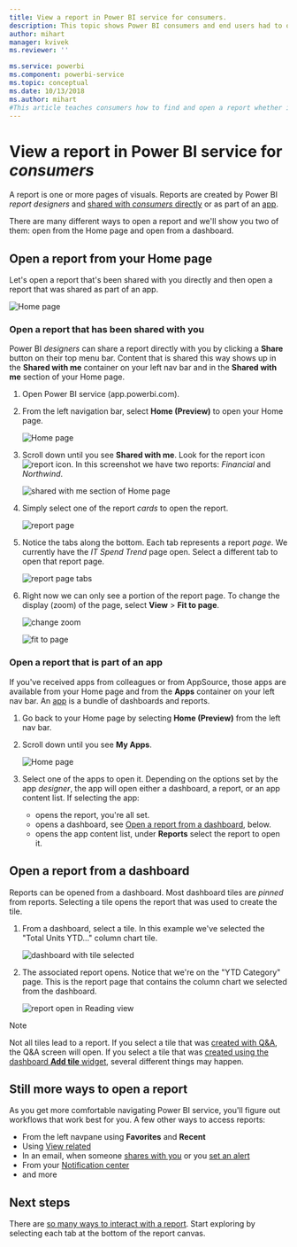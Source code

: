 ```yaml
---
title: View a report in Power BI service for consumers.
description: This topic shows Power BI consumers and end users had to open and view a Power BI report.
author: mihart
manager: kvivek
ms.reviewer: ''

ms.service: powerbi
ms.component: powerbi-service
ms.topic: conceptual
ms.date: 10/13/2018
ms.author: mihart
#This article teaches consumers how to find and open a report whether it's been shared directly or shared via an app, so that the consumer can view and interact with the report to make business decisions.
---
```

# View a report in Power BI service for *consumers*
A report is one or more pages of visuals. Reports are  created by Power BI *report designers* and [shared with *consumers* directly](end-user-shared-with-me.md) or as part of an [app](end-user-apps.md). 

There are many different ways to open a report and we'll show you two of them: open from the Home page and open from a dashboard. 

<!-- add art-->


## Open a report from your Home page
Let's open a report that's been shared with you directly and then open a report that was shared as part of an app.

   ![Home page](./media/end-user-report-open/power-bi-home.png)

### Open a report that has been shared with you
Power BI *designers* can share a report directly with you by clicking a **Share** button on their top menu bar. Content that is shared this way shows up in the **Shared with me** container on your left nav bar and in the **Shared with me** section of your Home page.

1. Open Power BI service (app.powerbi.com).

2. From the left navigation bar, select **Home (Preview)** to open your Home page.  

   ![Home page](./media/end-user-report-open/power-bi-select-home.png)
   
3. Scroll down until you see **Shared with me**. Look for the report icon ![report icon](./media/end-user-report-open/power-bi-report-icon.png). In this screenshot we have two reports: *Financial* and *Northwind*. 
   
   ![shared with me section of Home page](./media/end-user-report-open/power-bi-shared.png)

4. Simply select one of the report *cards* to open the report.

   ![report page](./media/end-user-report-open/power-bi-report1.png)

5. Notice the tabs along the bottom. Each tab represents a report *page*. We currently have the *IT Spend Trend* page open. Select a different tab to open that report page. 

   ![report page tabs](./media/end-user-report-open/power-bi-tabs.png)

6. Right now we can only see a portion of the report page. To change the display (zoom) of the page, select **View** > **Fit to page**.

   ![change zoom](./media/end-user-report-open/power-bi-fit.png)

   ![fit to page](./media/end-user-report-open/power-bi-report2.png)

### Open a report that is part of an app
If you've received apps from colleagues or from AppSource, those apps are available from your Home page and from the **Apps** container on your left nav bar. An [app](end-user-apps.md) is a bundle of dashboards and reports.

1. Go back to your Home page by selecting **Home (Preview)** from the left nav bar.

7. Scroll down until you see **My Apps**.

   ![Home page](./media/end-user-report-open/power-bi-my-apps.png)

8. Select one of the apps to open it. Depending on the options set by the app *designer*, the app will open either a dashboard, a report, or an app content list. If selecting the app:
    - opens the report, you're all set.
    - opens a dashboard, see [Open a report from a dashboard](#Open-a-report-from-a-dashboard), below.
    - opens the app content list, under **Reports** select the report to open it.


## Open a report from a dashboard
Reports can be opened from a dashboard. Most dashboard tiles are *pinned* from reports. Selecting a tile opens the report that was used to create the tile. 

1. From a dashboard, select a tile. In this example we've selected the "Total Units YTD..." column chart tile.

    ![dashboard with tile selected](./media/end-user-report-open/power-bi-dashboard.png)

2.  The associated report opens. Notice that we're on the "YTD Category" page. This is the report page that contains the column chart we selected from the dashboard.

    ![report open in Reading view](./media/end-user-report-open/power-bi-report-new.png)

> [!NOTE]
> Not all tiles lead to a report. 
>If you select a tile that was [created with Q&A](end-user-q-and-a.md), the Q&A screen will open. 
>If you select a tile that was [created using the dashboard **Add tile** widget](../service-dashboard-add-widget.md), several different things may happen.  


##  Still more ways to open a report
As you get more comfortable navigating Power BI service, you'll figure out workflows that work best for you. A few other ways to access reports:
- From the left navpane using **Favorites** and **Recent**    
- Using [View related](end-user-related.md)    
- In an email, when someone [shares with you](../service-share-reports.md) or you [set an alert](end-user-alerts.md)    
- From your [Notification center](end-user-notification-center.md)    
- and more

## Next steps
There are [so many ways to interact with a report](end-user-reading-view.md).  Start exploring by selecting each tab at the bottom of the report canvas.

